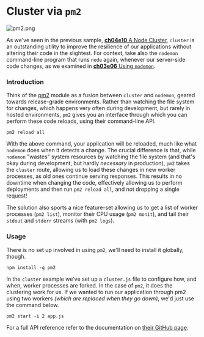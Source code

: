 # Cluster via `pm2`

![pm2.png][1]

As we've seen in the previous sample, [**ch04e10** A Node Cluster][2], `cluster` is an outstanding utility to improve the resilience of our applications without altering their code in the slightest. For context, take also the `nodemon` command-line program that runs `node` again, whenever our server-side code changes, as we examined in [**ch03e06** Using `nodemon`][3].

### Introduction

Think of the [pm2][4] module as a fusion between `cluster` and `nodemon`, geared towards release-grade environments. Rather than watching the file system for changes, which happens very often during development, but rarely in hosted environments, `pm2` gives you an interface through which you can perform these code reloads, using their command-line API.

```shell
pm2 reload all
```

With the above command, your application will be reloaded, much like what `nodemon` does when it detects a change. The crucial difference is that, while `nodemon` "wastes" system resources by watching the file system (and that's okay during development, but hardly _necessary_ in production), `pm2` takes the `cluster` route, allowing us to load these changes in new worker processes, as old ones continue serving responses. This results in no downtime when changing the code, effectively allowing us to perform deployments and then run `pm2 reload all`, and not dropping a single request!

The solution also sports a nice feature-set allowing us to get a list of worker processes (`pm2 list`), monitor their CPU usage (`pm2 monit`), and tail their `stdout` and `stderr` streams (with `pm2 logs`).

### Usage

There is no set up involved in using `pm2`, we'll need to install it globally, though.

```shell
npm install -g pm2
```

In the `cluster` example we've set up a `cluster.js` file to configure how, and when, worker processes are forked. In the case of `pm2`, it does the clustering work for us. If we wanted to run our application through pm2 using two workers _(which are replaced when they go down)_, we'd just use the command below.

```shell
pm2 start -i 2 app.js
```

For a full API reference refer to the documentation on [their GitHub page][4].

  [1]: https://github.com/buildfirst/buildfirst/raw/master/images/pm2.png
  [2]: https://github.com/buildfirst/buildfirst/tree/master/ch04/10_a-node-cluster "A Node Cluster"
  [3]: https://github.com/buildfirst/buildfirst/tree/master/ch03/06_nodemon
  [4]: https://github.com/Unitech/pm2
